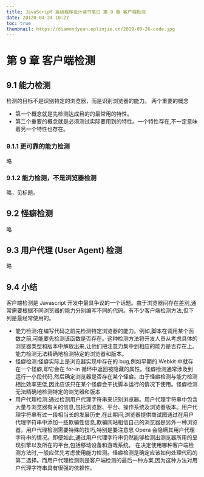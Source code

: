 ```yaml
---
title: JavaScript 高级程序设计读书笔记 第 9 章 客户端检测
date: 20120-04-24 10:27
toc: true
thumbnail: https://diamondyuan.oplinjie.cn/2019-08-26-code.jpg
---
```


# 第 9 章 客户端检测

## 9.1 能力检测

检测的目标不是识别特定的浏览器，而是识别浏览器的能力。
两个重要的概念

- 第一个概念就是先检测达成目的的最常用的特性。
- 第二个重要的概念就是必须测试实际要用到的特性。一个特性存在,不一定意味着另一个特性也存在。

### 9.1.1 更可靠的能力检测

略

### 9.1.2 能力检测，不是浏览器检测

略，见标题。

## 9.2 怪癖检测

略

## 9.3 用户代理 (User Agent) 检测

略

## 9.4 小结

客户端检测是 Javascript 开发中最具争议的一个话题。由于浏览器间存在差別,通常需要根据不同浏览器的能力分别编写不同的代码。有不少客户端检测方法,但下列是最经常使用的。

- 能力检测:在编写代码之前先检测特定浏览器的能力。例如,脚本在调用某个函数之前,可能要先检测该函数是否存在。这种检测方法将开发人员从考虑具体的浏览器类型和版本中解放出来,让他们把注意力集中到相应的能力是否存在上。能力检测无法精确地检测特定的浏览器和版本。
- 怪癖检测:怪癖实际上是浏览器实现中存在的 bug,例如早期的 Webkit 中就存在一个怪癖,即它会在 for-in 循环中返回被隐藏的属性。怪癖检测通常涉及到运行一小段代码,然后确定浏览器是否存在某个怪癖。由于怪癖检测与能力检测相比效率更低,因此应该只在某个怪癖会干扰脚本运行的情况下使用。怪癖检测无法精确地检测特定的浏览器和版本
- 用户代理检测:通过检测用户代理字符串来识别浏览器。用户代理字符串中包含大量与浏览器有关的信息,包括浏览器、平台、操作系统及浏览器版本。用户代理字符串有过一段相当长的发展历史,在此期间,浏览器提供商试图通过在用户代理字符串中添加一些欺骗性信息,欺骗网站相信自己的浏览器是另外一种浏览器。用户代理检测需要特殊的技巧,特别是要注意思 Opera 会隐瞒其用户代理字符串的情况。即便如此,通过用户代理字符串仍然能够检测出测览器所用的呈现引擎以及所在的平台,包括移动设备和游戏系统。
  在决定使用哪种客户端检测方法时,一般应优先考虑使用能力检测。怪癖检测是确定应该如何处理代码的第二选择。而用户代理检测则是客户端检测的最后一种方案,因为这种方法对用户代理字符串具有很强的依赖性。
